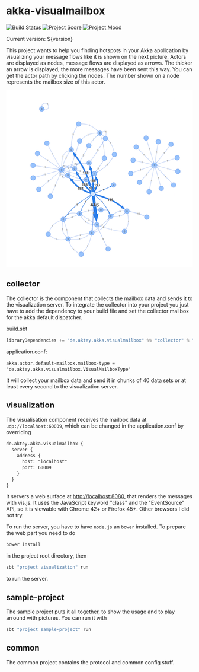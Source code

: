 # akka-visualmailbox

[![Build Status](https://travis-ci.org/ouven/akka-visualmailbox.svg?branch=master)](https://travis-ci.org/ouven/akka-visualmailbox)
[![Project Score](https://img.shields.io/badge/Project%20Score-%F0%9F%92%A9-brightgreen.svg)](https://img.shields.io)
[![Project Mood](https://img.shields.io/badge/Project%20Mood-%F0%9F%98%84-brightgreen.svg)](https://img.shields.io)

Current version: ${version}

This project wants to help you finding hotspots in your Akka application by visualizing your message flows
like it is shown on the next picture. Actors are displayed as nodes, message flows are displayed as arrows.
The thicker an arrow is displayed, the more messages have been sent this way. You can get the actor path by
clicking the nodes. The number shown on a node represents the mailbox size of this actor.   

![sample flow](./sample.png)

## collector
The collector is the component that collects the mailbox data and sends it to the visualization server.
To integrate the collector into your project you just have to add the dependency to your build file 
and set the collector mailbox for the akka default dispatcher.

build.sbt
```sbt
libraryDependencies += "de.aktey.akka.visualmailbox" %% "collector" % "${version}"
``` 

application.conf:
```
akka.actor.default-mailbox.mailbox-type = "de.aktey.akka.visualmailbox.VisualMailboxType"
```

It will collect your mailbox data and send it in chunks of 40 data sets or at least every second to the visualization server. 

## visualization
The visualisation component receives the mailbox data at `udp://localhost:60009`, which can be changed in the application.conf by overriding
```
de.aktey.akka.visualmailbox {
  server {
    address {
      host: "localhost"
      port: 60009
    }
  }
}
```

It servers a web surface at [http://localhost:8080](http://localhost:8080), that renders the messages with vis.js.
It uses the JavaScript keyword "class" and the "EventSource" API, so it is viewable with Chrome
42+ or Firefox 45+. Other browsers I did not try.

To run the server, you have to have `node.js` an `bower` installed.
To prepare the web part you need to do
```bash
bower install
```
in the project root directory, then
```bash
sbt "project visualization" run
```
to run the server.

## sample-project
The sample project puts it all together, to show the usage and to play arround with pictures. You can run it with
```bash
sbt "project sample-project" run
```
  

## common
The common project contains the protocol and common config stuff. 
